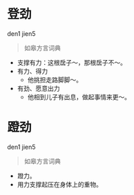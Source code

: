 # 登劲
den1 jien5
> 如皋方言词典
- 支撑有力：这根扂子～，那根扂子不～。
- 有力、得力
  - 他挑担走路脚脚～。
- 有劲、愿意出力
  - 他相到儿子有出息，做起事情来更～。

# 蹬劲
den1 jien5
> 如皋方言词典
- 蹬力。
- 用力支撑起压在身体上的重物。
